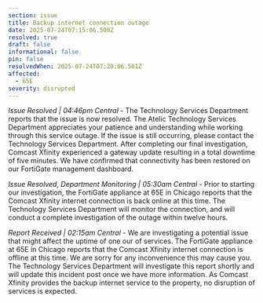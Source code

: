 ```yaml
---
section: issue
title: Backup internet connection outage
date: 2025-07-24T07:15:06.500Z
resolved: true
draft: false
informational: false
pin: false
resolvedWhen: 2025-07-24T07:20:06.501Z
affected:
  - 65E
severity: disrupted
---
```

*Issue Resolved | 04:46pm Central* - The Technology Services Department reports that the issue is now resolved. The Atelic Technology Services Department appreciates your patience and understanding while working through this service outage. If the issue is still occurring, please contact the Technology Services Department. After completing our final investigation, Comcast Xfinity experienced a gateway update resulting in a total downtime of five minutes. We have confirmed that connectivity has been restored on our FortiGate management dashboard.

*Issue Resolved, Department Monitoring | 05:30am Central* - Prior to starting our investigation, the FortiGate appliance at 65E in Chicago reports that the Comcast Xfinity internet connection is back online at this time. The Technology Services Department will monitor the connection, and will conduct a complete investigation of the outage within twelve hours.

*Report Received | 02:15am Central* - We are investigating a potential issue that might affect the uptime of one our of services. The FortiGate appliance at 65E in Chicago reports that the Comcast Xfinity internet connection is offline at this time. We are sorry for any inconvenience this may cause you. The Technology Services Department will investigate this report shortly and will update this incident post once we have more information. As Comcast Xfinity provides the backup internet service to the property, no disruption of services is expected.
